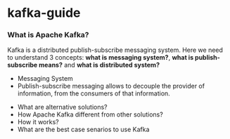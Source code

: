 # kafka-guide

### What is Apache Kafka?
Kafka is a distributed publish-subscribe messaging system. Here we need to understand 3 concepts: **what is messaging system?**, **what is publish-subscribe means?** and  **what is distributed system?**

- Messaging System 
- Publish-subscribe messaging allows to decouple the provider of information, from the consumers of that information.


* What are alternative solutions?
* How Apache Kafka different from other solutions?
* How it works?
* What are the best case senarios to use Kafka
